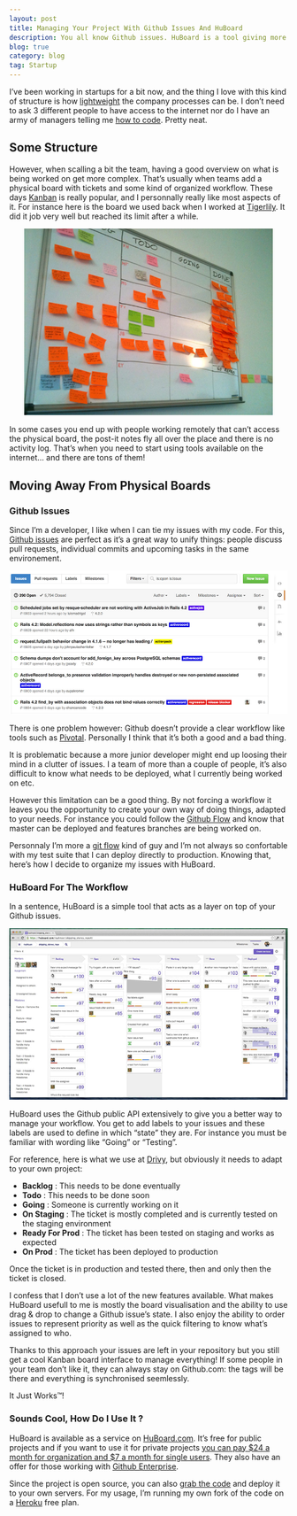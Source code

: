 ```yaml
---
layout: post
title: Managing Your Project With Github Issues And HuBoard
description: You all know Github issues. HuBoard is a tool giving more features to manage them, including a very helpful Kanban board. Here is how I’ve been using it.
blog: true
category: blog
tag: Startup
---
```


I’ve been working in startups for a bit now, and the thing I love with this kind of structure is how [lightweight][1] the company processes can be. I don’t need to ask 3 different people to have access to the internet nor do I have an army of managers telling me [how to code][2]. Pretty neat.

## Some Structure

However, when scalling a bit the team, having a good overview on what is being worked on get more complex. That’s usually when teams add a physical board with tickets and some kind of organized workflow. These days [Kanban][3] is really popular, and I personnally really like most aspects of it. For instance here is the board we used back when I worked at [Tigerlily][4]. It did it job very well but reached its limit after a while.

<div style="text-align: center"><img src="/assets/blog/board.jpg" style="width: 450px;"/></div>

In some cases you end up with people working remotely that can’t access the physical board, the post-it notes fly all over the place and there is no activity log. That’s when you need to start using tools available on the internet… and there are tons of them!

## Moving Away From Physical Boards

### Github Issues

Since I’m a developer, I like when I can tie my issues with my code. For this, [Github issues][5] are perfect as it’s a great way to unify things: people discuss pull requests, individual commits and upcoming tasks in the same environement.

<div style="text-align: center"><img src="/assets/blog/github_issues.jpg" style="width: 700px;"/></div>

There is one problem however: Github doesn’t provide a clear workflow like tools such as [Pivotal][6]. Personally I think that it’s both a good and a bad thing.

It is problematic because a more junior developer might end up loosing their mind in a clutter of issues. I a team of more than a couple of people, it’s also difficult to know what needs to be deployed, what I currently being worked on etc.

However this limitation can be a good thing. By not forcing a workflow it leaves you the opportunity to create your own way of doing things, adapted to your needs. For instance you could follow the [Github Flow][7] and know that master can be deployed and features branches are being worked on.

Personnaly I’m more a [git flow][8] kind of guy and I’m not always so confortable with my test suite that I can deploy directly to production. Knowing that, here’s how I decide to organize my issues with HuBoard.

### HuBoard For The Workflow

In a sentence, HuBoard is a simple tool that acts as a layer on top of your Github issues.

<div style="text-align: center"><img src="/assets/blog/huboard.jpg" style="width: 700px;"/></div>

HuBoard uses the Github public API extensively to give you a better way to manage your workflow. You get to add labels to your issues and these labels are used to define in which “state” they are. For instance you must be familiar with wording like “Going” or “Testing”.

For reference, here is what we use at [Drivy][9], but obviously it needs to adapt to your own project:

- **Backlog** : This needs to be done eventually
- **Todo** : This needs to be done soon
- **Going** : Someone is currently working on it
- **On Staging** : The ticket is mostly completed and is currently tested on the staging environment
- **Ready For Prod** : The ticket has been tested on staging and works as expected
- **On Prod** : The ticket has been deployed to production

Once the ticket is in production and tested there, then and only then the ticket is closed.

I confess that I don’t use a lot of the new features available. What makes HuBoard usefull to me is mostly the board visualisation and the ability to use drag & drop to change a Github issue’s state. I also enjoy the ability to order issues to represent priority as well as the quick filtering to know what’s assigned to who.

Thanks to this approach your issues are left in your repository but you still get a cool Kanban board interface to manage everything! If some people in your team don’t like it, they can always stay on Github.com: the tags will be there and everything is synchronised seemlessly.

It Just Works™!

### Sounds Cool, How Do I Use It ?

HuBoard is available as a service on [HuBoard.com][10]. It’s free for public projects and if you want to use it for private projects [you can pay $24 a month for organization and $7 a month for single users][11].
They also have an offer for those working with [Github Enterprise][14].

Since the project is open source, you can also [grab the code][12] and deploy it to your own servers. For my usage, I’m running my own fork of the code on a [Heroku][13] free plan.




[1]:	/blog/2014/07/28/company-process-red-tape/
[2]:	https://www.youtube.com/watch?v=qYodWEKCuGg
[3]:	http://en.wikipedia.org/wiki/Kanban
[4]:	http://tigerlilyapps.com
[5]:	https://guides.github.com/features/issues/
[6]:	http://www.pivotaltracker.com/
[7]:	http://scottchacon.com/2011/08/31/github-flow.html
[8]:	http://nvie.com/posts/a-successful-git-branching-model/
[9]:	https://drivy.com
[10]:	https://huboard.com/?utm_source=marcgg&utm_medium=blog&utm_campaign=marcgg
[11]:	https://huboard.com/pricing?utm_source=marcgg&utm_medium=blog&utm_campaign=marcgg
[12]:	https://github.com/rauhryan/huboard
[13]:	https://www.heroku.com/
[14]: https://enterprise.huboard.com/?utm_source=marcgg&utm_medium=blog&utm_campaign=marcgg
